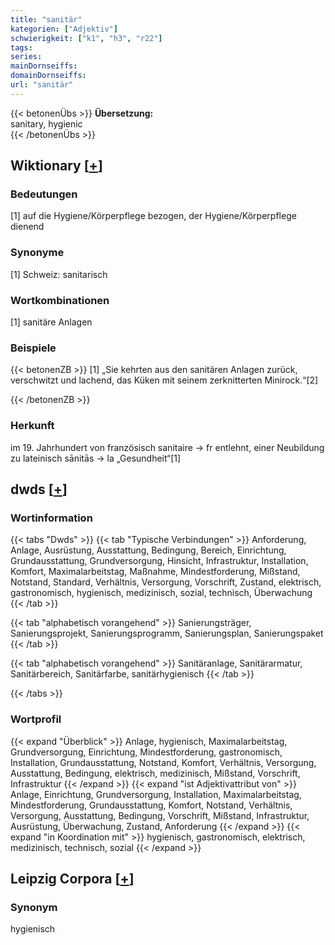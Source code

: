 ```yaml
---
title: "sanitär"
kategorien: ["Adjektiv"]
schwierigkeit: ["k1", "h3", "r22"]
tags:
series:
mainDornseiffs:
domainDornseiffs:
url: "sanitär"
---
```


{{< betonenÜbs >}}
**Übersetzung:**  
sanitary, hygienic  
{{< /betonenÜbs >}}

## Wiktionary [[+](https://de.wiktionary.org/wiki/sanitär)]

### Bedeutungen
[1] auf die Hygiene/Körperpflege bezogen, der Hygiene/Körperpflege dienend  

### Synonyme
[1] Schweiz: sanitarisch  

### Wortkombinationen
[1] sanitäre Anlagen  

### Beispiele
{{< betonenZB >}}
[1] „Sie kehrten aus den sanitären Anlagen zurück, verschwitzt und lachend, das Küken mit seinem zerknitterten Minirock.“[2]  

{{< /betonenZB >}}
### Herkunft
im 19. Jahrhundert von französisch sanitaire → fr entlehnt, einer Neubildung zu lateinisch sānitās → la „Gesundheit“[1]  



## dwds [[+](https://www.dwds.de/wb/sanitär)]

### Wortinformation
{{< tabs "Dwds" >}}
{{< tab "Typische Verbindungen" >}}
Anforderung, Anlage, Ausrüstung, Ausstattung, Bedingung, Bereich, Einrichtung, Grundausstattung, Grundversorgung, Hinsicht, Infrastruktur, Installation, Komfort, Maximalarbeitstag, Maßnahme, Mindestforderung, Mißstand, Notstand, Standard, Verhältnis, Versorgung, Vorschrift, Zustand, elektrisch, gastronomisch, hygienisch, medizinisch, sozial, technisch, Überwachung
{{< /tab >}}

{{< tab "alphabetisch vorangehend" >}}
Sanierungsträger, Sanierungsprojekt, Sanierungsprogramm, Sanierungsplan, Sanierungspaket
{{< /tab >}}

{{< tab "alphabetisch vorangehend" >}}
Sanitäranlage, Sanitärarmatur, Sanitärbereich, Sanitärfarbe, sanitärhygienisch
{{< /tab >}}

{{< /tabs >}}

### Wortprofil
{{< expand "Überblick" >}} Anlage, hygienisch, Maximalarbeitstag, Grundversorgung, Einrichtung, Mindestforderung, gastronomisch, Installation, Grundausstattung, Notstand, Komfort, Verhältnis, Versorgung, Ausstattung, Bedingung, elektrisch, medizinisch, Mißstand, Vorschrift, Infrastruktur {{< /expand >}}
{{< expand "ist Adjektivattribut von" >}} Anlage, Einrichtung, Grundversorgung, Installation, Maximalarbeitstag, Mindestforderung, Grundausstattung, Komfort, Notstand, Verhältnis, Versorgung, Ausstattung, Bedingung, Vorschrift, Mißstand, Infrastruktur, Ausrüstung, Überwachung, Zustand, Anforderung {{< /expand >}}
{{< expand "in Koordination mit" >}} hygienisch, gastronomisch, elektrisch, medizinisch, technisch, sozial {{< /expand >}}

## Leipzig Corpora [[+](https://corpora.uni-leipzig.de/en/res?word=sanitär&corpusId=deu_newscrawl-public_2018)]


### Synonym
hygienisch

